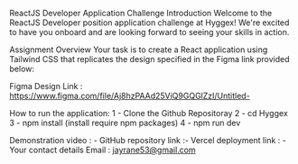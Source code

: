 ReactJS Developer Application Challenge
Introduction
Welcome to the ReactJS Developer position application challenge at Hyggex! We're excited to have you onboard and are looking forward to seeing your skills in action.

Assignment Overview
Your task is to create a React application using Tailwind CSS that replicates the design specified in the Figma link provided below:

Figma Design Link : https://www.figma.com/file/Aj8hzPAAd25ViQ9GQGlZzI/Untitled-

How to run the application:
1 - Clone the Github Repositoray
2 - cd Hyggex
3 - npm install (install require npm packages)
4 - npm run dev 

Demonstration video : -
GitHub repository link :- 
Vercel deployment link : - 
Your contact details
Email : jayrane53@gmail.com

